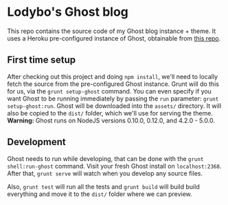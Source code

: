 # Lodybo's Ghost blog

This repo contains the source code of my Ghost blog instance + theme.
It uses a Heroku pre-configured instance of Ghost, obtainable from [this repo](https://github.com/lodybo/lodybo-ghost).

## First time setup
After checking out this project and doing `npm install`, we'll need to locally fetch the source from the pre-configured Ghost instance. 
Grunt will do this for us, via the `grunt setup-ghost` command. You can even specify if you want Ghost to be running immediately by passing the `run` parameter: `grunt setup-ghost:run`. 
Ghost will be downloaded into the `assets/` directory. It will also be copied to the `dist/` folder, which we'll use for serving the theme.
**Warning:** Ghost runs on NodeJS versions 0.10.0, 0.12.0, and 4.2.0 - 5.0.0.

## Development
Ghost needs to run while developing, that can be done with the `grunt shell:run-ghost` command. Visit your fresh Ghost install on `localhost:2368`. 
After that, `grunt serve` will watch when you develop any source files.

Also, `grunt test` will run all the tests and `grunt build` will build build everything and move it to the `dist/` folder where we can preview.
